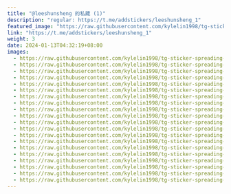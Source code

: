 ```yaml
---
title: "@leeshunsheng 的私藏 (1)"
description: "regular: https://t.me/addstickers/leeshunsheng_1"
featured_image: "https://raw.githubusercontent.com/kylelin1998/tg-sticker-spreading-worldwide-images/main/img/a1bb3e3d-7aa0-4f38-b343-f75ab56474e4.jpg"
link: "https://t.me/addstickers/leeshunsheng_1"
weight: 3
date: 2024-01-13T04:32:19+08:00
images:
  - https://raw.githubusercontent.com/kylelin1998/tg-sticker-spreading-worldwide-images/main/img/a1bb3e3d-7aa0-4f38-b343-f75ab56474e4.jpg
  - https://raw.githubusercontent.com/kylelin1998/tg-sticker-spreading-worldwide-images/main/img/e624fd60-2f85-4b51-a338-a858caf6007a.jpg
  - https://raw.githubusercontent.com/kylelin1998/tg-sticker-spreading-worldwide-images/main/img/2a1d511f-1933-491e-a9c1-d4602ff822c5.jpg
  - https://raw.githubusercontent.com/kylelin1998/tg-sticker-spreading-worldwide-images/main/img/646b2cae-66b0-431f-8c50-fec900abe1bc.jpg
  - https://raw.githubusercontent.com/kylelin1998/tg-sticker-spreading-worldwide-images/main/img/31fb748d-bf52-4fad-8071-4b55eb2d17dd.jpg
  - https://raw.githubusercontent.com/kylelin1998/tg-sticker-spreading-worldwide-images/main/img/e611e94e-f6af-4c2e-bb38-5f1d4cae7c29.jpg
  - https://raw.githubusercontent.com/kylelin1998/tg-sticker-spreading-worldwide-images/main/img/709ead93-b9b2-438a-80c6-9b4429f7ff43.jpg
  - https://raw.githubusercontent.com/kylelin1998/tg-sticker-spreading-worldwide-images/main/img/21c66f0b-6ee9-45b9-89c5-907e9c598605.jpg
  - https://raw.githubusercontent.com/kylelin1998/tg-sticker-spreading-worldwide-images/main/img/6011936e-d283-4137-a1f7-c7440e6514f2.jpg
  - https://raw.githubusercontent.com/kylelin1998/tg-sticker-spreading-worldwide-images/main/img/2dc2b3ec-ade0-482b-ba16-80e3cb13ebf2.jpg
  - https://raw.githubusercontent.com/kylelin1998/tg-sticker-spreading-worldwide-images/main/img/1f181880-3ff3-4793-9e97-0f7fe83ba999.jpg
  - https://raw.githubusercontent.com/kylelin1998/tg-sticker-spreading-worldwide-images/main/img/aa1ef441-6187-4c7d-bbc0-a9a26f6260ad.jpg
  - https://raw.githubusercontent.com/kylelin1998/tg-sticker-spreading-worldwide-images/main/img/24b808a9-dfa1-4d3c-af60-94f76300ad4a.jpg
  - https://raw.githubusercontent.com/kylelin1998/tg-sticker-spreading-worldwide-images/main/img/e216f711-f1ec-4b03-85ac-86b170c15490.jpg
  - https://raw.githubusercontent.com/kylelin1998/tg-sticker-spreading-worldwide-images/main/img/49edb2e5-a8ea-4ca1-b26c-e5d35ad6428f.jpg
  - https://raw.githubusercontent.com/kylelin1998/tg-sticker-spreading-worldwide-images/main/img/d47165f6-9882-414c-a546-95cdd6c68405.jpg
  - https://raw.githubusercontent.com/kylelin1998/tg-sticker-spreading-worldwide-images/main/img/bbf76d68-2026-4f14-b95d-ad2b5827ce7a.jpg
  - https://raw.githubusercontent.com/kylelin1998/tg-sticker-spreading-worldwide-images/main/img/45a662c8-eb32-44e0-8099-86cb3cdfe151.jpg
  - https://raw.githubusercontent.com/kylelin1998/tg-sticker-spreading-worldwide-images/main/img/26e44909-bc37-40fe-9002-854e750d64ba.jpg
  - https://raw.githubusercontent.com/kylelin1998/tg-sticker-spreading-worldwide-images/main/img/126f124a-8343-429f-9f2c-011afee8251a.jpg
---
```

